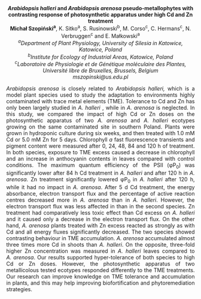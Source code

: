 <center><strong><i>Arabidopsis halleri</i> and <i>Arabidopsis arenosa</i> pseudo-metallophytes with contrasting response of photosynthetic apparatus under high Cd and
Zn treatment</strong> 

<center><strong>Michał Szopiński<sup>a</sup></strong>, K. Sitko<sup>a</sup>, S. Rusinowski<sup>b</sup>, M. Corso<sup>c</sup>, C.
Hermans<sup>c</sup>, N. Verbruggen<sup>c</sup> and E. Małkowski<sup>a</sup>

<center><i><sup>a</sup>Department of Plant Physiology, University of Silesia in Katowice, Katowice, Poland</i> 

<center><i><sup>b</sup>Institute for Ecology of Industrial Areas, Katowice, Poland</i> 

<center><i><sup>c</sup>Laboratoire de Physiologie et de Génétique moléculaire des Plantes, Université libre de Bruxelles, Brussels, Belgium </i> 

<center><i>mszopinski@us.edu.pl</i> 

<p style="text-align:justify"><i>Arabidopsis arenosa</i> is closely related to <i>Arabidopsis halleri,</i> which
is a model plant species used to study the adaptation to environments
highly contaminated with trace metal elements (TME). Tolerance to Cd and
Zn has only been largely studied in <i>A. halleri</i> , while in <i>A. arenosa</i> 
is neglected. In this study, we compared the impact of high Cd or Zn
doses on the photosynthetic apparatus of two <i>A. arenosa</i> and <i>A.
halleri</i> ecotypes growing on the same contaminated site in southern
Poland. Plants were grown in hydroponic culture during six weeks, and
then treated with 1.0 mM Cd or 5.0 mM Zn for 5 days. Chlorophyll <i>a</i> 
fast fluorescence transients and pigment content were measured after 0,
24, 48, 84 and 120 h of treatment. In both species, exposure to TME
excess caused a decrease in chlorophyll and an increase in anthocyanin
contents in leaves compared with control conditions. The maximum quantum
efficiency of the PSII (φP<sub>0</sub>) was significantly lower after 84 h Cd
treatment in <i>A. halleri</i> and after 120 h in <i>A. arenosa</i>. Zn treatment
significantly lowered φP<sub>0</sub> in <i>A. halleri</i> after 120 h, while it had
no impact in <i>A. arenosa</i>. After 5 d Cd treatment, the energy
absorbance, electron transport flux and the percentage of active
reaction centres decreased more in <i>A. arenosa</i> than in <i>A. halleri</i>.
However, the electron transport flux was less affected in than in the
second species. Zn treatment had comparatively less toxic effect than Cd
excess on <i>A. halleri</i> and it caused only a decrease in the electron
transport flux. On the other hand, <i>A. arenosa</i> plants treated with Zn
excess reacted as strongly as with Cd and all energy fluxes
significantly decreased. The two species showed contrasting behaviour in
TME accumulation. <i>A. arenosa</i> accumulated almost three times more Cd in
shoots than <i>A. halleri</i>. On the opposite, three-fold higher Zn
concentration was measured in <i>A. halleri</i> leaves compared to
<i>A. arenosa</i>. Our results supported hyper-tolerance of both species to
high Cd or Zn doses. However, the photosynthetic apparatus of two
metallicolous tested ecotypes responded differently to the TME
treatments. Our research can improve knowledge on TME tolerance and
accumulation in plants, and this may help improving biofortification and
phytoremediation strategies.
